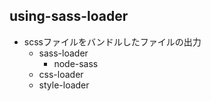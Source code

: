 ## using-sass-loader
- scssファイルをバンドルしたファイルの出力
    - sass-loader
        - node-sass
    - css-loader
    - style-loader